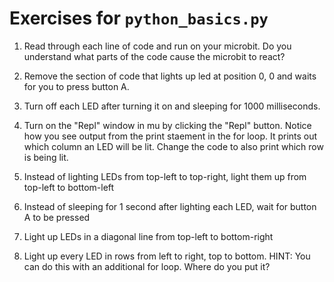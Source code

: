 # Exercises for `python_basics.py`

1. Read through each line of code and run on your microbit. Do you understand what parts of the code cause the microbit to react?

2. Remove the section of code that lights up led at position 0, 0 and waits for you to press button A.

3. Turn off each LED after turning it on and sleeping for 1000 milliseconds.

4. Turn on the "Repl" window in mu by clicking the "Repl" button. Notice how you see output from the print staement in the for loop. It prints out which column an LED will be lit. Change the code to also print which row is being lit.

5. Instead of lighting LEDs from top-left to top-right, light them up from top-left to bottom-left

6. Instead of sleeping for 1 second after lighting each LED, wait for button A to be pressed

7. Light up LEDs in a diagonal line from top-left to bottom-right

8. Light up every LED in rows from left to right, top to bottom. HINT: You can do this with an additional for loop. Where do you put it?
